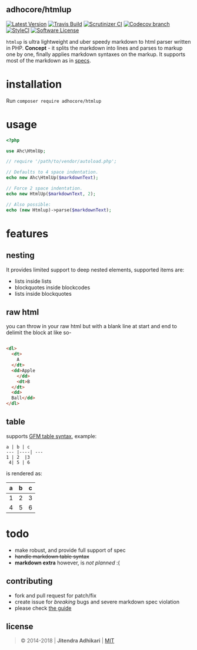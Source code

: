 ## adhocore/htmlup

[![Latest Version](https://img.shields.io/github/release/adhocore/htmlup.svg?style=flat-square)](https://github.com/adhocore/htmlup/releases)
[![Travis Build](https://img.shields.io/travis/adhocore/htmlup/master.svg?style=flat-square)](https://travis-ci.org/adhocore/htmlup?branch=master)
[![Scrutinizer CI](https://img.shields.io/scrutinizer/g/adhocore/htmlup.svg?style=flat-square)](https://scrutinizer-ci.com/g/adhocore/htmlup/?branch=master)
[![Codecov branch](https://img.shields.io/codecov/c/github/adhocore/htmlup/master.svg?style=flat-square)](https://codecov.io/gh/adhocore/htmlup)
[![StyleCI](https://styleci.io/repos/20793745/shield)](https://styleci.io/repos/20793745)
[![Software License](https://img.shields.io/badge/license-MIT-brightgreen.svg?style=flat-square)](LICENSE)


`htmlup` is ultra lightweight and uber speedy markdown to html parser written in PHP.
**Concept** - it splits the markdown into lines and parses to markup one by one, finally applies markdown syntaxes on the markup.
It supports most of the markdown as in [specs](https://github.com/adam-p/markdown-here/wiki/Markdown-Cheatsheet "cheatsheet").


# installation

Run `composer require adhocore/htmlup`


# usage

```php
<?php

use Ahc\HtmlUp;

// require '/path/to/vendor/autoload.php';

// Defaults to 4 space indentation.
echo new Ahc\HtmlUp($markdownText);

// Force 2 space indentation.
echo new HtmlUp($markdownText, 2);

// Also possible:
echo (new Htmlup)->parse($markdownText);
```


# features

## nesting

It provides limited support to deep nested elements, supported items are:

- lists inside lists
- blockquotes inside blockcodes
- lists inside blockquotes

## raw html

you can throw in your raw html but with a blank line at start and end to delimit the block at like so-

```html

<dl>
  <dt>
  	A
  </dt>
  <dd>Apple
  	</dd>
  	<dt>B
  </dt>
  <dd>
  Ball</dd>
</dl>

```

## table

supports [GFM table syntax](https://help.github.com/articles/github-flavored-markdown/#tables), example:

```
a | b | c
--- |----| ---
1 | 2  |3
 4| 5 | 6
```

is rendered as:

a | b | c
--- |----| ---
1 | 2  |3
 4| 5 | 6


# todo

- make robust, and provide full support of spec
- ~~handle markdown table syntax~~
- **markdown extra** however, is _not planned_ :(


## contributing

- fork and pull request for patch/fix
- create issue for _breaking_ bugs and severe markdown spec violation
- please check [the guide](./CONTRIBUTING.md)

## license

> &copy; 2014-2018 | **Jitendra Adhikari** | [MIT](./LICENSE)
